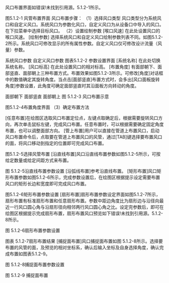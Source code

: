 风口布置界面如错误!未找到引用源。5.1.2-1所示。

图5.1.2-1 风管布置界面
风口布置步骤：
（1）选择风口类型
风口类型分为系统风口和自定义风口。系统风口为参数化风口，自定义风口为从设备口中导入的风口。在下拉菜单中选择目标风口。
（2）设置绘制参数
[喉口风速] 在此处设置风口的喉口风速。
[绘制参数] 选择系统风口和自定义风口绘制参数列表不同。如图5.1.2-2所示。系统风口可修改显示的所有属性参数。自定义风口仅可修改设计流量（风量）参数。

系统风口参数                     自定义风口参数
图表5.1.2-2 参数设置界面
[系统名称] 在此处切换系统名称。
[风口标高] 在此处设置风口的相对标高。
[布置角度] 有面部朝下、面部竖直、面部朝上三种布置方式。布置效果如图5.1.2-3所示。可修改[角度]对话框中的数值确定其旋转角度。当点击[面部竖直]布置方式时，会多出[风口面板旋转角度]参数设置，此角度可确定面部竖直时其沿面板方向转动的角度。
 
面部朝下                      面部竖直                      面部朝上
图 5.1.2-3 风口布置示意

图5.1.2-4布置角度界面
（3）确定布置方法

[任意布置]在绘图区选取风口布置定位点，左键点取确定后，根据需要旋转风口方向，再次单击鼠标左键，完成风口布置。任意布置时，可以根据需要确定固定角度布置，也可以调整面部方向。
[管上布置]用户可以直接在管道上布置风口，启动风口布置命令后，点取要在管道上布置风口的风管，通过[TAB]键选择要布置风口的面，将风口移动到指定的位置即可完成风口布置。

图5.1.2-5选择风管布置
 [沿直线布置]风口沿直线布置参数如图5.1.2-5所示，可按给定数量或给定间距方式来布置。

图 5.1.2-5沿直线布置参数设置
[沿弧线布置]参考沿直线布置。
[矩形布置]风口矩形布置参数如图5.1.2-6所示，完成参数设置后，在绘图区根据提示设定需要布置风口的矩形长边和宽度即可完成风口布置。

图5.1.2-6矩形布置参数设置
[扇形布置]扇形布置参数设定界面如图5.1.2-7所示，扇形布置有标准扇形布置和任意扇形布置。参数中距边角度比为扇形边与沿径向最近一行风口圆心角与沿扇形径向相邻两行风口圆心角之比。设定完参数后，即可在绘图区根据提示完成扇形布置，扇形布置风口预览如下错误!未找到引用源。5.1.2-8所示。

图 5.1.2-6扇形布置参数设置

图表 5.1.2-7扇形布置结果
 [捕捉面布置]风口捕捉面布置如图 5.1.2-8所示。选择要布置的风管的面，及预览的相对坐标系，确认后输入坐标及自身选择角度，确认完成布置如图表5.1.2-9。

图 5.1.2-8捕捉面布置参数设置

图 5.1.2-9 捕捉面布置